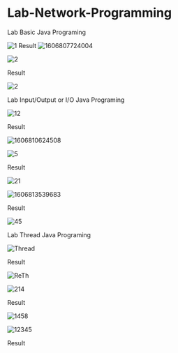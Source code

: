 # Lab-Network-Programming

Lab Basic Java Programing

![1](https://user-images.githubusercontent.com/62991197/100709196-3fbd6600-33e0-11eb-8fe5-4e0d63e5cdd0.jpg)
Result
![1606807724004](https://user-images.githubusercontent.com/62991197/100710012-a55e2200-33e1-11eb-9fce-d00fc63c4fe6.jpg)

![2](https://user-images.githubusercontent.com/62991197/100710083-c1fa5a00-33e1-11eb-8073-201de2e56424.jpg)

Result

![2](https://user-images.githubusercontent.com/62991197/100710758-c8d59c80-33e2-11eb-982c-8d6d1483d942.jpg)

Lab Input/Output or I/O Java Programing

![12](https://user-images.githubusercontent.com/62991197/100714508-6d0e1200-33e8-11eb-9366-422f2f600b91.jpg)

Result

![1606810624508](https://user-images.githubusercontent.com/62991197/100714567-86af5980-33e8-11eb-8312-b8bec591ecf3.jpg)

![5](https://user-images.githubusercontent.com/62991197/100714946-11905400-33e9-11eb-8b92-89abb67def3d.jpg)

Result

![21](https://user-images.githubusercontent.com/62991197/100717673-f293c100-33ec-11eb-90cf-9ed451375869.jpg)

![1606813539683](https://user-images.githubusercontent.com/62991197/100719335-1526d980-33ef-11eb-81ac-999a01ae4c50.jpg)

Result

![45](https://user-images.githubusercontent.com/62991197/100727503-ed3c7380-33f8-11eb-8bec-d350b8c6931e.jpg)

Lab Thread Java Programing

![Thread](https://user-images.githubusercontent.com/62991197/100730944-53c39080-33fd-11eb-8920-96ebfaecd3e9.jpg)

Result

![ReTh](https://user-images.githubusercontent.com/62991197/100731543-1c091880-33fe-11eb-8825-22b6de846a1f.jpg)

![214](https://user-images.githubusercontent.com/62991197/100731986-b6695c00-33fe-11eb-8f79-271f46be28a8.jpg)

Result

![1458](https://user-images.githubusercontent.com/62991197/100732648-9a19ef00-33ff-11eb-9add-14945c1a5dd4.jpg)

![12345](https://user-images.githubusercontent.com/62991197/100733189-67242b00-3400-11eb-968a-51617d1d2b76.jpg)

Result

